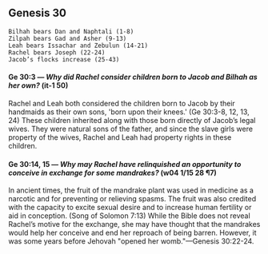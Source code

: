 ## Genesis 30

```
Bilhah bears Dan and Naphtali (1-8)
Zilpah bears Gad and Asher (9-13)
Leah bears Issachar and Zebulun (14-21)
Rachel bears Joseph (22-24)
Jacob’s flocks increase (25-43)
```

#### Ge 30:3 ​— *Why did Rachel consider children born to Jacob and Bilhah as her own?* (it-1 50)

Rachel and Leah both considered the children born to Jacob by their handmaids as their own sons, 'born upon their knees.' (Ge 30:3-8, 12, 13, 24) These children inherited along with those born directly of Jacob’s legal wives. They were natural sons of the father, and since the slave girls were property of the wives, Rachel and Leah had property rights in these children.

#### Ge 30:14, 15 ​— *Why may Rachel have relinquished an opportunity to conceive in exchange for some mandrakes?* (w04 1/15 28 ¶7)

In ancient times, the fruit of the mandrake plant was used in medicine as a narcotic and for preventing or relieving spasms. The fruit was also credited with the capacity to excite sexual desire and to increase human fertility or aid in conception. (Song of Solomon 7:13) While the Bible does not reveal Rachel’s motive for the exchange, she may have thought that the mandrakes would help her conceive and end her reproach of being barren. However, it was some years before Jehovah "opened her womb."​—Genesis 30:22-24.
